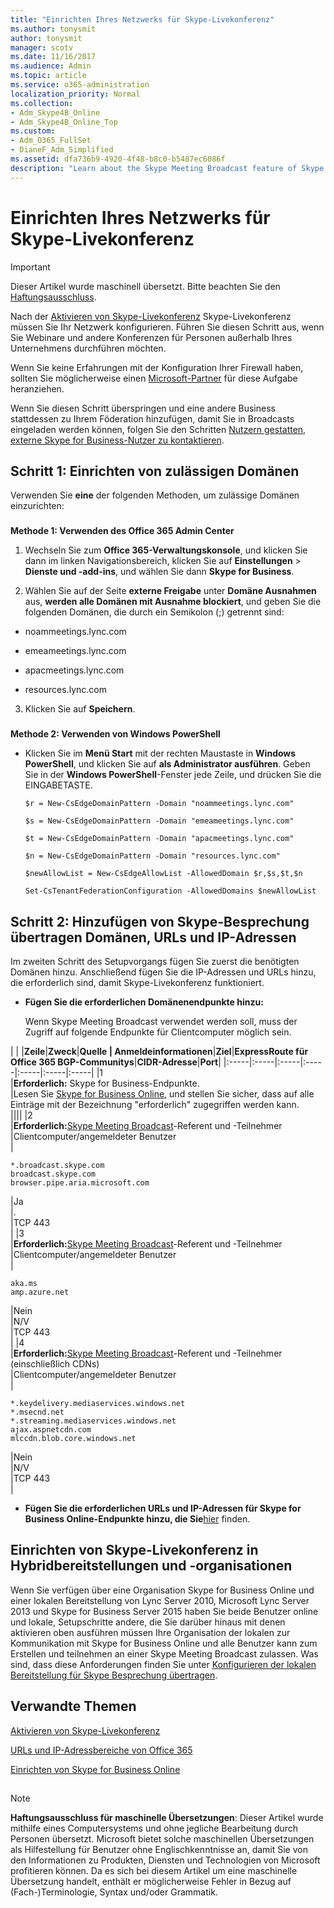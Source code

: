 ```yaml
---
title: "Einrichten Ihres Netzwerks für Skype-Livekonferenz"
ms.author: tonysmit
author: tonysmit
manager: scotv
ms.date: 11/16/2017
ms.audience: Admin
ms.topic: article
ms.service: o365-administration
localization_priority: Normal
ms.collection:
- Adm_Skype4B_Online
- Adm_Skype4B_Online_Top
ms.custom:
- Adm_O365_FullSet
- DianeF_Adm_Simplified
ms.assetid: dfa736b9-4920-4f48-b8c0-b5487ec6086f
description: "Learn about the Skype Meeting Broadcast feature of Skype for Business Online that enables you to schedule, produce, and broadcast meetings or events to large online audiences up to 10,000 attendees."
---
```


# Einrichten Ihres Netzwerks für Skype-Livekonferenz

> [!IMPORTANT]
> Dieser Artikel wurde maschinell übersetzt. Bitte beachten Sie den [Haftungsausschluss](dfa736b9-4920-4f48-b8c0-b5487ec6086f.md#MT_Footer).  
  
Nach der [Aktivieren von Skype-Livekonferenz](enable-skype-meeting-broadcast.md) Skype-Livekonferenz müssen Sie Ihr Netzwerk konfigurieren. Führen Sie diesen Schritt aus, wenn Sie Webinare und andere Konferenzen für Personen außerhalb Ihres Unternehmens durchführen möchten.
  
Wenn Sie keine Erfahrungen mit der Konfiguration Ihrer Firewall haben, sollten Sie möglicherweise einen [Microsoft-Partner](https://go.microsoft.com/fwlink/?linkid=391089) für diese Aufgabe heranziehen.
  
Wenn Sie diesen Schritt überspringen und eine andere Business stattdessen zu Ihrem Föderation hinzufügen, damit Sie in Broadcasts eingeladen werden können, folgen Sie den Schritten [Nutzern gestatten, externe Skype for Business-Nutzer zu kontaktieren](../set-up-skype-for-business-online/allow-users-to-contact-external-skype-for-business-users.md).
  
## Schritt 1: Einrichten von zulässigen Domänen

Verwenden Sie **eine** der folgenden Methoden, um zulässige Domänen einzurichten:
  
### 

 **Methode 1: Verwenden des Office 365 Admin Center**
  
1. Wechseln Sie zum **Office 365-Verwaltungskonsole**, und klicken Sie dann im linken Navigationsbereich, klicken Sie auf **Einstellungen** > **Dienste und -add-ins**, und wählen Sie dann **Skype for Business**.
    
2. Wählen Sie auf der Seite **externe Freigabe** unter **Domäne Ausnahmen** aus, **werden alle Domänen mit Ausnahme blockiert**, und geben Sie die folgenden Domänen, die durch ein Semikolon (;) getrennt sind:
    
  - noammeetings.lync.com
    
  - emeameetings.lync.com
    
  - apacmeetings.lync.com
    
  - resources.lync.com
    
3. Klicken Sie auf **Speichern**.
    
### 

 **Methode 2: Verwenden von Windows PowerShell**
  
- Klicken Sie im **Menü Start** mit der rechten Maustaste in **Windows PowerShell**, und klicken Sie auf **als Administrator ausführen**. Geben Sie in der **Windows PowerShell**-Fenster jede Zeile, und drücken Sie die EINGABETASTE.
    
  ```
  $r = New-CsEdgeDomainPattern -Domain "noammeetings.lync.com"
  ```

  ```
  $s = New-CsEdgeDomainPattern -Domain "emeameetings.lync.com"
  ```

  ```
  $t = New-CsEdgeDomainPattern -Domain "apacmeetings.lync.com"
  ```

  ```
  $n = New-CsEdgeDomainPattern -Domain "resources.lync.com"
  ```

  ```
  $newAllowList = New-CsEdgeAllowList -AllowedDomain $r,$s,$t,$n
  ```

  ```
  Set-CsTenantFederationConfiguration -AllowedDomains $newAllowList
  ```

## Schritt 2: Hinzufügen von Skype-Besprechung übertragen Domänen, URLs und IP-Adressen

Im zweiten Schritt des Setupvorgangs fügen Sie zuerst die benötigten Domänen hinzu. Anschließend fügen Sie die IP-Adressen und URLs hinzu, die erforderlich sind, damit Skype-Livekonferenz funktioniert.
  
- **Fügen Sie die erforderlichen Domänenendpunkte hinzu:**
    
    Wenn Skype Meeting Broadcast verwendet werden soll, muss der Zugriff auf folgende Endpunkte für Clientcomputer möglich sein.
    
|
|
|**Zeile**|**Zweck**|**Quelle | Anmeldeinformationen**|**Ziel**|**ExpressRoute für Office 365 BGP-Communitys**|**CIDR-Adresse**|**Port**|
|:-----|:-----|:-----|:-----|:-----|:-----|:-----|
|1  <br/> |**Erforderlich:** Skype for Business-Endpunkte. <br/> |Lesen Sie [Skype for Business Online](https://support.office.com/article/8548a211-3fe7-47cb-abb1-355ea5aa88a2#BKMK_LYO), und stellen Sie sicher, dass auf alle Einträge mit der Bezeichnung "erforderlich" zugegriffen werden kann.  <br/> ||||
|2  <br/> |**Erforderlich:**[Skype Meeting Broadcast](https://support.office.com/article/c472c76b-21f1-4e4b-ab58-329a6c33757d)-Referent und -Teilnehmer  <br/> |Clientcomputer/angemeldeter Benutzer  <br/> |
```
*.broadcast.skype.com
broadcast.skype.com
browser.pipe.aria.microsoft.com

```

|Ja  <br/> |[](8548a211-3fe7-47cb-abb1-355ea5aa88a2.md#BKMK_SfB_IP).  <br/> |TCP 443  <br/> |
|3  <br/> |**Erforderlich:**[Skype Meeting Broadcast](https://support.office.com/article/c472c76b-21f1-4e4b-ab58-329a6c33757d)-Referent und -Teilnehmer  <br/> |Clientcomputer/angemeldeter Benutzer  <br/> |
```
aka.ms
amp.azure.net

```

|Nein  <br/> |N/V  <br/> |TCP 443  <br/> |
|4  <br/> |**Erforderlich:**[Skype Meeting Broadcast](https://support.office.com/article/c472c76b-21f1-4e4b-ab58-329a6c33757d)-Referent und -Teilnehmer (einschließlich CDNs)  <br/> |Clientcomputer/angemeldeter Benutzer  <br/> |
```
*.keydelivery.mediaservices.windows.net
*.msecnd.net
*.streaming.mediaservices.windows.net
ajax.aspnetcdn.com
mlccdn.blob.core.windows.net

```

|Nein  <br/> |N/V  <br/> |TCP 443  <br/> |
   
- **Fügen Sie die erforderlichen URLs und IP-Adressen für Skype for Business Online-Endpunkte hinzu, die Sie**[hier](https://support.office.com/en-us/article/Office-365-URLs-and-IP-address-ranges-8548a211-3fe7-47cb-abb1-355ea5aa88a2?ui=en-US&amp;rs=en-US&amp;ad=US#bkmk_lyo) finden.
    
## Einrichten von Skype-Livekonferenz in Hybridbereitstellungen und -organisationen

Wenn Sie verfügen über eine Organisation Skype for Business Online und einer lokalen Bereitstellung von Lync Server 2010, Microsoft Lync Server 2013 und Skype for Business Server 2015 haben Sie beide Benutzer online und lokale, Setupschritte andere, die Sie darüber hinaus mit denen aktivieren oben ausführen müssen Ihre Organisation der lokalen zur Kommunikation mit Skype for Business Online und alle Benutzer kann zum Erstellen und teilnehmen an einer Skype Meeting Broadcast zulassen. Was sind, dass diese Anforderungen finden Sie unter [Konfigurieren der lokalen Bereitstellung für Skype Besprechung übertragen](https://go.microsoft.com/fwlink/?LinkId=617070).
  
## Verwandte Themen

[Aktivieren von Skype-Livekonferenz](enable-skype-meeting-broadcast.md)
  
[URLs und IP-Adressbereiche von Office 365](https://support.office.com/article/8548a211-3fe7-47cb-abb1-355ea5aa88a2)
  
[Einrichten von Skype for Business Online](../set-up-skype-for-business-online/set-up-skype-for-business-online.md)
  
## 
<a name="MT_Footer"> </a>

> [!NOTE]
> **Haftungsausschluss für maschinelle Übersetzungen**: Dieser Artikel wurde mithilfe eines Computersystems und ohne jegliche Bearbeitung durch Personen übersetzt. Microsoft bietet solche maschinellen Übersetzungen als Hilfestellung für Benutzer ohne Englischkenntnisse an, damit Sie von den Informationen zu Produkten, Diensten und Technologien von Microsoft profitieren können. Da es sich bei diesem Artikel um eine maschinelle Übersetzung handelt, enthält er möglicherweise Fehler in Bezug auf (Fach-)Terminologie, Syntax und/oder Grammatik. 
  

